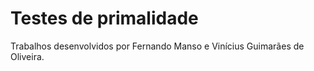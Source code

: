 # Testes de primalidade
<p>Trabalhos desenvolvidos por Fernando Manso e Vinícius Guimarães de Oliveira.</p>
